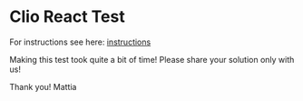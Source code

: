 # Clio React Test

For instructions see here: [instructions](instructions.pdf)

Making this test took quite a bit of time! Please share your solution only with us!

Thank you!
Mattia

